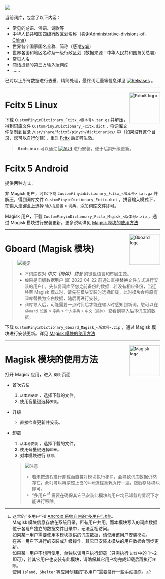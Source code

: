 ![](https://raw.githubusercontent.com/wuhgit/CustomPinyinDictionary/main/documents/title.png)


当前词库，包含了以下内容：

   * 常见的成语、俗语、诗歌等
   * 中华人民共和国四级行政区划名称（感谢[Administrative-divisions-of-China](https://github.com/modood/Administrative-divisions-of-China)）
   * 世界各个国家国名全称、简称（感谢[wgii](https://github.com/occultskyrong/wgii))
   * 世界各国和地区名称及一级行政区划（数据来源：中华人民共和国海关总署)
   * 常见人名
   * 网络提供的第三方输入法词库
   * ……

已对以上所有数据进行去重、精简处理，最终词汇量等信息详见 [![Releases](https://img.shields.io/github/last-commit/wuhgit/CustomPinyinDictionary?label=Releases&style=for-the-badge)](https://github.com/wuhgit/CustomPinyinDictionary/releases) 。


---


<div><img src="https://fcitx-im.org/fcitx.png" alt="Fcitx5 logo" width="100" align="right"></div>


# Fcitx 5 Linux

下载 `CustomPinyinDictionary_Fcitx_<版本号>.tar.gz` 并解压，得到词库文件 `CustomPinyinDictionary_Fcitx.dict` ，将词库文件复制到目录 `/usr/share/fcitx5/pinyin/dictionaries/` 中（如果没有这个目录，您可以自行创建），重启 <u>Fcitx</u> 后即可生效。
	
> **ArchLinux** 可以通过 [![AUR](https://img.shields.io/aur/version/fcitx5-pinyin-custom-pinyin-dictionary?style=for-the-badge)](https://aur.archlinux.org/packages/fcitx5-pinyin-custom-pinyin-dictionary) 进行安装，便于后期升级更新。


# Fcitx 5 Android

提供两种方式：

非 Magisk 用户，可以下载 `CustomPinyinDictionary_Fcitx_<版本号>.tar.gz` 并解压，得到词库文件 `CustomPinyinDictionary_Fcitx.dict` ，拼音输入模式下，在输入法键盘上选择 `输入法设置` > `词典`，添加词库文件即可。

Magisk 用户，下载 `CustomPinyinDictionary_Fcitx_Magisk_<版本号>.zip` ，通过 Magisk 模块进行安装更新。更多说明详见 [Magisk 模块的使用方法](#magisk-模块的使用方法)


---


<div><img src="https://play-lh.googleusercontent.com/X64En0aW6jkvDnd5kr16u-YuUsoJ1W2cBzJab3CQ5lObLeQ3T61DpB7AwIoZ7uqgCn4=s180" alt="Gboard logo" width="100" align="right"></div>


# Gboard (Magisk 模块)

> ![提示](https://img.shields.io/badge/-%E6%8F%90%E7%A4%BA-orange?style=for-the-badge)
> - 本词库仅对 ___中文（简体） 拼音___ 的键盘语言和布局生效。
> - 如果是旧版数据用户 (即 2022-04-22 前通过直接替换文件方式进行安装的用户) ，先恢复词库至您之前备份的数据，若没有相应备份，当迁移至 Magisk 模式时，请先在模块安装时选择卸载，此时模块会将原有词库替换为空白数据，随后再进行安装。
> - 词库导入后，可能需要一点时间后才能在输入时感知到新词。您可以在 `Gboard 设置` > `字典` > `个人字典` > `中文（简体）` 查看到导入后本词库的数据。

下载 `CustomPinyinDictionary_Gboard_Magisk_<版本号>.zip` ，通过 Magisk 模块进行安装更新。详见 [Magisk 模块的使用方法](#magisk-模块的使用方法)

---

<div><img src="https://upload.wikimedia.org/wikipedia/commons/b/b8/Magisk_Logo.png" alt="Magisk logo" width="100" align="right"></div>


# Magisk 模块的使用方法

 打开 Magisk 应用，进入 `模块` 页面

- 首次安装
   1.  `从本地安装` ，选择下载的文件。
   2. 使用音量键选择`安装`。

- 升级
   - 直接检查更新并安装。

- 卸载
   1.  `从本地安装` ，选择下载的文件。
   2. 使用音量键选择`卸载`。
   3. 对本模块进行 `移除`。
    > ![注意](https://img.shields.io/badge/-%E6%B3%A8%E6%84%8F-red?style=for-the-badge)
    > - 若未按流程进行卸载而直接对模块执行移除，会导致词库数据仍然存在，此时可以再按照上面的`卸载`流程重新执行一遍，随后移除模块即可。
    > - “多用户”[^multi-user] 需要在确保其它已安装此模块的用户均已卸载的情况下才能进行移除。


[^multi-user]:  这里的“多用户”指 [Android 系统自带的“多用户”功能](https://source.android.com/docs/devices/admin/multi-user)。<br/>
  Magisk 模块信息存放在系统目录，所有用户共用，而本模块写入的词库数据位于各用户独立的数据文件目录中，无法互相访问。<br/>
  如果某一用户需要使用本模块提供的词库数据，请使用该用户安装模块。<br/>
  在某一用户下进行的安装或升级操作，其它已安装本模块的用户数据会同步更新。<br/>
  如果某一用户不想再使用，单独以该用户执行卸载（只需执行 `卸载` 中的 1～2 即可），若其它用户也安装有此模块，请确保其它用户均完成卸载后再执行`移除`。<br/>
  使用 `Island`、`Shelter` 等应用创建的“多用户”需要进行一些[手动操作](https://github.com/wuhgit/CustomPinyinDictionary/issues/15#issuecomment-1272198671)。
